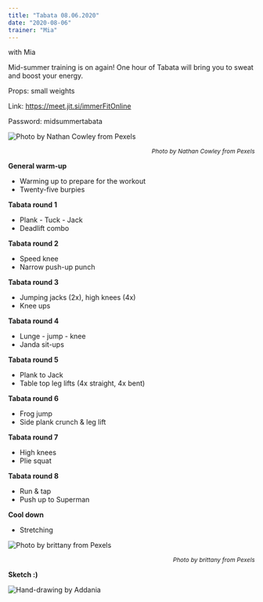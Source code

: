 ```yaml
---
title: "Tabata 08.06.2020"
date: "2020-08-06"
trainer: "Mia"
---
```


with Mia

Mid-summer training is on again! One hour of Tabata will bring you to sweat and boost your energy. 

Props: small weights

Link: https://meet.jit.si/immerFitOnline

Password: midsummertabata

![](https://i.imgur.com/ejrYxaT.jpg "Photo by Nathan Cowley from Pexels")<p style="font-size: 12px; text-align: right">*Photo by Nathan Cowley from Pexels*</p>


**General warm-up**
- Warming up to prepare for the workout
- Twenty-five burpies

**Tabata round 1**
- Plank - Tuck - Jack
- Deadlift combo

**Tabata round 2**
- Speed knee
- Narrow push-up punch

**Tabata round 3**
- Jumping jacks (2x), high knees (4x)
- Knee ups

**Tabata round 4**
- Lunge - jump - knee
- Janda sit-ups

**Tabata round 5**
- Plank to Jack
- Table top leg lifts (4x straight, 4x bent)

**Tabata round 6**
- Frog jump
- Side plank crunch & leg lift

**Tabata round 7**
- High knees
- Plie squat

**Tabata round 8**
- Run & tap
- Push up to Superman

**Cool down**
- Stretching

![](https://i.imgur.com/WiFNp3d.jpg "Photo by brittany from Pexels")<p style="font-size: 12px; text-align: right">*Photo by brittany from Pexels*</p>

**Sketch :)**

![](https://i.imgur.com/vXzKlzC.jpg "Hand-drawing by Addania")
